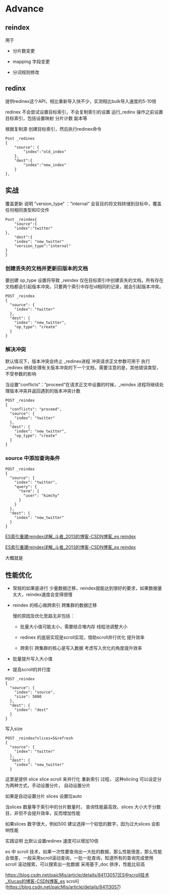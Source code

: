 # Advance

## reindex

用于

- 分片数变更

- mapping 字段变更

- 分词规则修改

## redinx

提供redinex这个API，相比重新导入快不少，实测相比bulk导入速度的5-10倍

redinex 不会尝试设置目标索引，不会复制索引的设置 运行_redinx 操作之前设置目标索引，包括设置映射 分片计数 副本等

根据复制源 创建目标索引，然后执行redinex命令

```
Post _redinex
{
    "source": {
        "index":"old_index"    
    },
    "dest":{
        "index":"new_index"
    }
},
```

## 实战

覆盖更新 说明 ”version_type“ ：”internal“ 会盲目的将文档转储到目标中，覆盖任何相同类型和ID文件

```
Post _reindex{
    "source":{
    "index":"twitter"
},
    "dest":{
    "index": "new_twitter"
    "version_type":"internal"
}
}
```

### 创建丢失的文档并更新旧版本的文档

要创建 op_type 设置将导致 _reindex 仅在目标索引中创建丢失的文档，所有存在文档都会引起版本冲突。只要两个索引中存在id相同的记录，就会引起版本冲突。

```
POST _reindex
{
  "source": {
    "index": "twitter"
  },
  "dest": {
    "index": "new_twitter",
    "op_type": "create"
  }
}
```

### 解决冲突

默认情况下，版本冲突会终止 _redinex进程 冲突请求正文参数可用于 执行_redinex 继续处理有关版本冲突的下一个文档，需要注意的是，其他错误类型，不受参数的影响 

当设置”conflicts“：”proceed“在请求正文中设置的时候，_reindex 进程将继续处理版本冲突并返回遇到的版本冲突计数

```
POST _reindex
{
  "conflicts": "proceed",
  "source": {
    "index": "twitter"
  },
  "dest": {
    "index": "new_twitter",
    "op_type": "create"
  }
}
```

### source 中添加查询条件

```
POST _reindex
{
  "source": {
    "index": "twitter",
    "query": {
      "term": {
        "user": "kimchy"
      }
    }
  },
  "dest": {
    "index": "new_twitter"
  }
}
```



[ES索引重建reindex详解_斗者_2013的博客-CSDN博客_es reindex](https://blog.csdn.net/w1014074794/article/details/120483334)

[ES索引重建reindex详解_斗者_2013的博客-CSDN博客_es reindex](https://blog.csdn.net/w1014074794/article/details/120483334)



大概就是





## 性能优化

- 常规的如果是进行 少量数据迁移，reindex就能达到很好的要求，如果数据量太大，reindex速度会变得很慢

- reindex 的核心做跨索引 跨集群的数据迁移
  
  慢的原因及优化思路无非包括：
  
  - 批量大小值可能太小，需要结合堆内存 线程池调整大小
  
  - redinex 的底层实现是scroll实现，借助scroll并行优化 提升效率
  
  - 跨索引 跨集群的核心是写入数据 考虑写入优化的角度提升效率

- 批量提升写入大小值

- 提高scroll的并行度

```
POST _reindex
{
  "source": {
    "index": "source",
    "size": 5000
  },
  "dest": {
    "index": "dest"
  }
}
```

写入size 

```
POST _reindex?slices=5&refresh
{
  "source": {
    "index": "twitter"
  },
  "dest": {
    "index": "new_twitter"
  }
```

这里是提供 slice  slice scroll 来并行化 重新索引 过程， 这种sliciing 可以设定分为两种方式，手动设置分片， 自动设置分片



如果是自动设置分片 slices 设置位auto    

当slices 数量等于索引中的分片数量时， 查询性能最高效，slices 大小大于分数目，非但不会提升效率，反而增加性能

如果slices 数字很大，例如500 建议选择一个较低的数字，因为过大slices 会影响性能



实践证明 比默认设置redinex 速度可以增加10倍



es 中 scroll 技术，如果一次性要查询出一大批的数据，那么性能很差，那么性能会很差，一般采用scroll滚动查询，一批一批查询，知道所有的查询完成使用scroll 滚动搜索，可以搜索出一批数据  采用基于_doc 排序，性能比较高





https://blog.csdn.net/paicMis/article/details/84113057[ES中scroll技术_Xlucas的博客-CSDN博客_es scroll](https://blog.csdn.net/paicMis/article/details/84113057)
















